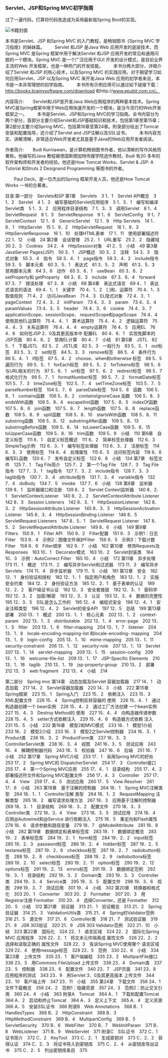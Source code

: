 ### Servlet、JSP和Spring MVC初学指南

过了一遍代码，打算将代码改造成为采用最新版Spring Boot的实现。



![书籍封面](http://piggylearnnet.com/upload/image/20190326/1553601038840013400.png)

本书是Servlet、JSP 和Spring MVC 的入门教程，是畅销图书《Spring MVC 学习指南》的姊妹篇。
　　Servlet 和JSP 是Java Web 应用开发的底层技术，而Spring MVC 是Spring 框架中用于解决Servlet 和JSP 应用开发的常见和通用问题的一个模块。Spring MVC 是一个广泛应用于GUI 开发的设计模式，是目前业界主流的Web 开发框架，也是一种热门的开发技能。
　　本书分两大部分，详细介绍了Servlet 和JSP 的核心技术，以及Spring MVC 的实践应用。对于期望学习如何应用Servlet、JSP 以及Spring MVC 来开发Java Web 应用的初学者来说，本书是一本非常理想的初学指南。
　　本书所有示例应用可以通过如下链接下载：http://books.brainysoftware.com/download 和http://www.epubit.com.cn/。

内容简介:　　Servlet和JSP是开发Java Web应用程序的两种基本技术。Spring MVC是Spring框架中用于Web应用快速开发的一个模块，是当今流行的Web开发框架之一。
　　本书是Servlet、JSP和Spring MVC的学习指南。全书内容分为两个部分，首部分主要介绍Servlet和JSP基础知识和技术，包括第1章至第15章；第2部分主要介绍Spring MVC，包括第16章至第24章。附录部分给出了Tomcat安装和配置指导，还介绍了Servlet and JSP注解以及SSL证书。
　　本书内容充实、讲解清晰，非常适合Web开发者尤其是基于Java的Web应用开发者阅读。

作者简介:　　Budi Kurniawan，是计算机畅销图书作者，他以清晰的写作风格而著称。他编写的Java 教程被德国斯图加特传媒学院选作教材。Budi 有20 多年的软件架构师和开发者的经验。他还是How Tomcat Works、Servlet & JSP: A Tutorial 和Struts 2 Designand Programming 等图书的作者。

　　Paul Deck，是一位杰出的Spring 框架开发人员，他还是How Tomcat Works 一书的合著者。

目录:第一部分　Servlets和SP
第1章　Servlets　3
1．1　Servlet API概览　3
1．2　Servlet　4
1．3　编写基础的Servlet应用程序　5
1．3．1　编写和编译Servlet类　5
1．3．2　应用程序目录结构　7
1．3．3　调用Servlet　8
1．4　ServletRequest　8
1．5　ServletResponse　9
1．6　ServletConfig　9
1．7　ServletContext　12
1．8　GenericServlet　12
1．9　Http Servlets　14
1．9．1　HttpServlet　15
1．9．2　HttpServletRequest　16
1．9．3　HttpServletResponse　16
1．10　处理HTML表单　17
1．11　使用部署描述符　22
1．12　小结　24
第2章　会话管理　25
2．1　URL重写　25
2．2　隐藏域　30
2．3　Cookies　34
2．4　HttpSession对象　41
2．5　小结　49
第3章　JavaServer Pages(JSP)　50
3．1　JSP概述　50
3．2　注释　54
3．3　隐式对象　55
3．4　指令　58
3．4．1　page指令　58
3．4．2　include指令　59
3．5　脚本元素　60
3．5．1　表达式　61
3．5．2　声明　61
3．5．3　禁用脚本元素　64
3．6　动作　65
3．6．1　useBean　65
3．6．2　setProperty和
getProperty　66
3．6．3　include　67
3．6．4　forward　67
3．7　错误处理　67
3．8　小结　68
第4章　表达式语言　69
4．1　表达式语言的语法　69
4．1．1　关键字　70
4．1．2　[ ]和．运算符　70
4．1．3　取值规则　71
4．2　访问JavaBean　71
4．3　EL隐式对象　72
4．3．1　pageContext　72
4．3．2　initParam　73
4．3．3　param　73
4．3．4　paramValues　73
4．3．5　header　74
4．3．6　cookie　74
4．3．7　applicationScope、sessionScope、
requestScope和pageScope　74
4．4　使用其他EL运算符　75
4．4．1　算术运算符　75
4．4．2　逻辑运算符　75
4．4．3　关系运算符　76
4．4．4　empty运算符　76
4．5　应用EL　76
4．6　如何在JSP 2．0及其更高版本中
配置EL　80
4．6．1　实现免脚本的JSP页面　80
4．6．2　禁用EL计算　80
4．7　小结　81
第5章　JSTL　82
5．1　下载JSTL　82
5．2　JSTL库　82
5．3　一般行为　83
5．3．1　out标签　83
5．3．2　set标签　84
5．3．3　remove标签　86
5．4　条件行为　86
5．4．1　if标签　87
5．4．2　choose、when和otherwise
标签　88
5．5　遍历行为　89
5．5．1　forEach标签　89
5．5．2　forTokens标签　96
5．6　与URL相关的行为　97
5．6．1　url标签　97
5．6．2　redirect标签　98
5．7　格式化行为　99
5．7．1　formatNumber标签　99
5．7．2　formatDate标签　101
5．7．3　timeZone标签　102
5．7．4　setTimeZone标签　103
5．7．5　parseNumber标签　104
5．7．6　parseDate标签　104
5．8　函数　106
5．8．1　contains函数　106
5．8．2　containsIgnoreCase
函数　106
5．8．3　endsWith函数　106
5．8．4　escapeXml函数　107
5．8．5　indexOf函数　107
5．8．6　join函数　107
5．8．7　length函数　107
5．8．8　replace函数　108
5．8．9　split函数　108
5．8．10　startsWith函数　108
5．8．11　substring函数　108
5．8．12　substringAfter函数　109
5．8．13　substringBefore函数　109
5．8．14　toLowerCase函数　109
5．8．15　toUpperCase函数　109
5．8．16　trim函数　109
5．9　小结　110
第6章　自定义标签　111
6．1　自定义标签概述　111
6．2　简单标签处理器　112
6．3　SimpleTag示例　112
6．3．1　编写标签处理器　113
6．3．2　注册标签　114
6．3．3　使用标签　114
6．4　处理属性　115
6．5　访问标签内容　118
6．6　编写EL函数　120
6．7　发布自定义标签　122
6．8　小结　124
第7章　标签文件　125
7．1　Tag File简介　125
7．2　第一个Tag File　126
7．3　Tag File指令　127
7．3．1　tag指令　127
7．3．2　include指令　128
7．3．3　taglib指令　130
7．3．4　attribute指令　131
7．3．4　variable指令　132
7．4　doBody　134
7．5　invoke　137
7．6　小结　138
第8章　监听器　139
8．1　监听器接口和注册　139
8．2　Servlet Context监听器　140
8．2．1　ServletContextListener　140
8．2．2　ServletContextAttribute
Listener　142
8．3　Session Listeners　142
8．3．1　HttpSessionListener　142
8．3．2　HttpSessionAttribute
Listener　145
8．3．3　HttpSessionActivation
Listener　145
8．3．4　HttpSessionBinding
Listener　146
8．5　ServletRequest Listeners　147
8．5．1　ServletRequest
Listener　147
8．5．2　ServletRequestAttribute
Listener　149
8．6　小结　149
第9章　Filters　150
9．1　Filter API　150
9．2　Filter配置　151
9．3　示例1：日志Filter　153
9．4　示例2：图像文件保护Filter　156
9．5　示例3：下载计数Filter　158
9．6　Filter顺序　162
9．7　小结　162
第10章　修饰Requests及
Responses　163
10．1　Decorator模式　163
10．2　Servlet封装类　164
10．3　示例：AutoCorrect Filter　165
10．4　小结　172
第11章　异步处理　173
11．1　概述　173
11．2　编写异步Servlet和过滤器　173
11．3　编写异步Servlets　174
11．4　异步监听器　179
11．5　小结　181
第12章　安全　182
12．1　身份验证和授权　182
12．1．1　指定用户和角色　183
12．1．2　实施安全约束　184
12．2　身份验证方法　185
12．2．1　基于表单的认证　189
12．2．2　客户端证书认证　192
12．3　安全套接层　192
12．3．1　密码学　192
12．3．2　加密/解密　193
12．3．3　认证　193
12．3．4　数据的完整性　195
12．3．5　SSL是怎么工作的　195
12．4　编程式安全　196
12．4．1　安全注释类型　196
12．4．2　Servlet的安全API　197
12．5　总结　199
第13章　部署　200
13．1　概述　200
13．1．1　核心元素　202
13．1．2　context-param　202
13．1．3　distributable　202
13．1．4　error-page　202
13．1．5　filter　203
13．1．6　filter-mapping　204
13．1．7　listener　204
13．1．8　locale-encoding-mapping-list
和locale-encoding-
mapping　204
13．1．9　login-config　205
13．1．10　mime-mapping　205
13．1．11　security-constraint　206
13．1．12　security-role　207
13．1．13　Servlet　207
13．1．14　servlet-mapping　209
13．1．15　session-config　209
13．1．16　welcome-file-list　209
13．1．17　JSP-Specific
Elements　210
13．1．18　taglib　210
13．1．19　jsp-property-group　210
13．2　部署　212
13．3　web fragment　212
13．4　小结　214

第二部分　Spring mvc
第14章　动态加载及Servlet
容器加载器　217
14．1　动态加载　217
14．2　Servlet容器加载器　220
14．3　小结　222
第15章　Spring框架　223
15．1　Spring入门　223
15．2　依赖注入　223
15．3　XML配置文件　226
15．4　Spring控制反转容器的
使用　226
15．4．1　通过构造器创建一个
bean实例　226
15．4．2　通过工厂方法创建
一个bean实例　227
15．4．3　Destroy Method的
使用　227
15．4．4　向构造器传递参数　228
15．4．5　setter方式依赖注入　229
15．4．6　构造器方式依赖
注入　231
15．5　小结　232
第16章　模型2和MVC模式　233
16．1　模型1介绍　233
16．2　模型2介绍　233
16．3　模型2之Servlet控制器　234
16．3．1　Product类　236
16．3．2　ProductForm类　237
16．3．3　ControllerServlet类　238
16．3．4　视图　241
16．3．5　测试应用　243
16．4　解耦控制器代码　243
16．5　校验器　247
16．6　后端　251
16．7　小结　252
第17章　Spring MVC介绍　253
17．1　采用Spring MVC的好处　253
17．2　Spring MVC的
DispatcherServlet　254
17．3　Controller接口　255
17．4　第一个Spring MVC应用　255
17．4．1　目录结构　255
17．4．2　部署描述符文件和Spring
MVC配置文件　256
17．4．3　Controller　257
17．4．4　View　259
17．4．5　测试应用　260
17．5　View Resolver　261
17．6　小结　263
第18章　基于注解的控制器　264
18．1　Spring MVC注解类型　264
18．1．1　Controller注解
类型　264
18．1．2　RequestMapping
注解类型　265
18．2　编写请求处理方法　267
18．3　应用基于注解的控制器　269
18．3．1　目录结构　269
18．3．2　配置文件　270
18．3．3　Controller类　272
18．3．4　View　273
18．3．5　测试应用　274
18．4　应用@Autowired和@Service
进行依赖注入　275
18．5　重定向和Flash属性　278
18．6　请求参数和路径变量　279
18．7　@ModelAttribute　281
18．8　小结　282
第19章　数据绑定和表单标签库　283
19．1　数据绑定概览　283
19．2　表单标签库　284
19．2．1　form标签　284
19．2．2　input标签　285
19．2．3　password标签　286
19．2．4　hidden标签　287
19．2．5　textarea标签　287
19．2．6　checkbox标签　287
19．2．7　radiobutton标签　288
19．2．8　checkboxes标签　288
19．2．9　radiobuttons标签　289
19．2．10　select标签　290
19．2．11　option标签　290
19．2．12　options标签　291
19．2．13　errors标签　291
19．3　数据绑定范例　292
19．3．1　目录结构　292
19．3．2　Domain类　293
19．3．3　Controller类　294
19．3．4　Service类　295
19．3．5　配置文件　298
19．3．6　视图　299
19．3．7　测试应用　301
19．4　小结　302
第20章　转换器和格式化　303
20．1　Converter　303
20．2　Formatter　307
20．3　用Registrar注册
Formatter　310
20．4　选择Converter，还是
Formatter　312
20．5　小结　312
第21章　验证器　313
21．1　验证概览　313
21．2　Spring验证器　314
21．3　ValidationUtils类　315
21．4　Spring的Validator范例　316
21．5　源文件　317
21．6　Controller类　318
21．7　测试验证器　319
21．8　JSR 303验证　320
21．9　JSR 303 Validator范例　322
21．10　小结　323
第22章　国际化　324
22．1　语言区域　324
22．2　国际化Spring MVC
应用程序　326
22．2．1　将文本元件隔离成
属性文件　326
22．2．2　选择和读取正确的
属性文件　328
22．3　告诉Spring MVC使用哪个
语言区域　329
22．4　使用message标签　329
22．5　范例　330
22．6　小结　334
第23章　上传文件　335
23．1　客户端编程　335
23．2　MultipartFile接口　336
23．3　用Commons FileUpload
上传文件　336
23．4　Domain类　337
23．5　控制器　338
23．6　配置文件　340
23．7　JSP页面　341
23．8　应用程序的测试　343
23．9　用Servlet 3．0及其更高版本
上传文件　344
23．10　客户端上传　347
23．11　小结　355
第24章　下载文件　356
24．1　文件下载概览　356
24．2　范例1：隐藏资源　357
24．3　范例2：防止交叉引用　360
24．4　小结　363
附录A　Tomcat　364
A．1　下载和配置Tomcat　364
A．2　启动和终止Tomcat　364
A．3　定义上下文　365
A．4　定义资源　366
A．5　安装SSL证书　366
附录B　Web Annotations　368
B．1　HandlesTypes　368
B．2　HttpConstraint　368
B．3　HttpMethodConstraint　369
B．4　MultipartConfig　369
B．5　ServletSecurity　370
B．6　WebFilter　370
B．7　WebInitParam　371
B．8　WebListener　371
B．9　WebServlet　371
附录C　SSL证书　372
C．1　证书简介　372
C．2　KeyTool　373
C．2．1　生成密钥对　373
C．2．2　获得认证　374
C．2．3　将证书导入到密钥库　375
C．2．4　从密钥库导出证书　375
C．2．5　列出密钥库条目　375